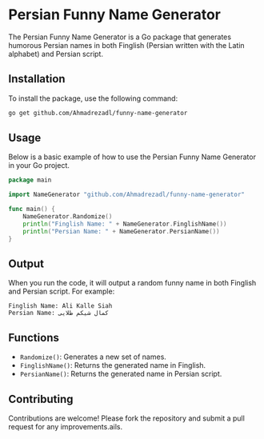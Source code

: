 # Persian Funny Name Generator

The Persian Funny Name Generator is a Go package that generates humorous Persian names in both Finglish (Persian written with the Latin alphabet) and Persian script.

## Installation

To install the package, use the following command:

```sh
go get github.com/Ahmadrezadl/funny-name-generator
```

## Usage

Below is a basic example of how to use the Persian Funny Name Generator in your Go project.

```go
package main

import NameGenerator "github.com/Ahmadrezadl/funny-name-generator"

func main() {
	NameGenerator.Randomize()
	println("Finglish Name: " + NameGenerator.FinglishName())
	println("Persian Name: " + NameGenerator.PersianName())
}
```

## Output

When you run the code, it will output a random funny name in both Finglish and Persian script. For example:

```
Finglish Name: Ali Kalle Siah
Persian Name: کمال شیکم طلایی
```

## Functions

- `Randomize()`: Generates a new set of names.
- `FinglishName()`: Returns the generated name in Finglish.
- `PersianName()`: Returns the generated name in Persian script.

## Contributing

Contributions are welcome! Please fork the repository and submit a pull request for any improvements.ails.
